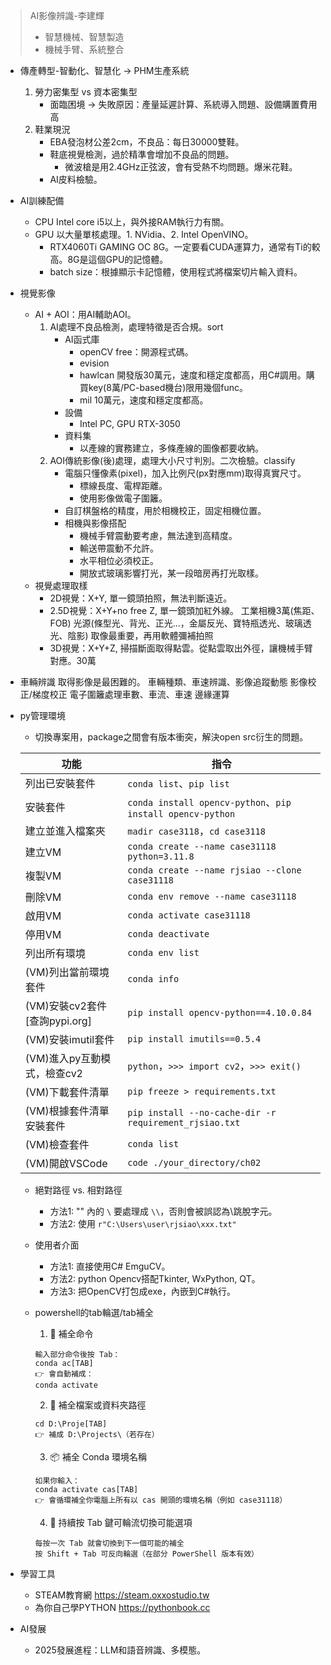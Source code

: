 > AI影像辨識-李建輝
> - 智慧機械、智慧製造
> - 機械手臂、系統整合

- 傳產轉型-智動化、智慧化 -> PHM生產系統
    1. 勞力密集型 vs 資本密集型
        - 面臨困境 -> 失敗原因：產量延遲計算、系統導入問題、設備購置費用高
    2. 鞋業現況
        - EBA發泡材公差2cm，不良品：每日30000雙鞋。
        - 鞋底視覺檢測，過於精準會增加不良品的問題。
            - 微波槍是用2.4GHz正弦波，會有受熱不均問題。爆米花鞋。
        - AI皮料檢驗。

- AI訓練配備
    - CPU Intel core i5以上，與外接RAM執行力有關。
    - GPU 以大量單核處理。1. NVidia、2. Intel OpenVINO。
        - RTX4060Ti GAMING OC 8G。一定要看CUDA運算力，通常有Ti的較高。8G是這個GPU的記憶體。
        - batch size：根據顯示卡記憶體，使用程式將檔案切片輸入資料。

- 視覺影像
    - AI + AOI：用AI輔助AOI。
        1. AI處理不良品檢測，處理特徵是否合規。sort
            - AI函式庫
                - openCV free：開源程式碼。
                - evision
                - hawlcan 開發版30萬元，速度和穩定度都高，用C#調用。購買key(8萬/PC-based機台)限用幾個func。
                - mil 10萬元，速度和穩定度都高。
            - 設備
                - Intel PC, GPU RTX-3050
            - 資料集
                - 以產線的實務建立，多條產線的圖像都要收納。
        2. AOI傳統影像(後)處理，處理大小尺寸判別。二次檢驗。classify
            - 電腦只懂像素(pixel)，加入比例尺(px對應mm)取得真實尺寸。
                - 標線長度、電桿距離。
                - 使用影像做電子圍籬。
            - 自訂棋盤格的精度，用於相機校正，固定相機位置。
            - 相機與影像搭配
                - 機械手臂震動要考慮，無法達到高精度。
                - 輸送帶震動不允許。
                - 水平相位必須校正。
                - 開放式玻璃影響打光，某一段暗房再打光取樣。
    - 視覺處理取樣
        - 2D視覺：X+Y, 單一鏡頭拍照，無法判斷遠近。
        - 2.5D視覺：X+Y+no free Z, 單一鏡頭加紅外線。
            工業相機3萬(焦距、FOB)
            光源(條型光、背光、正光...，金屬反光、寶特瓶透光、玻璃透光、陰影)
            取像最重要，再用軟體彌補拍照
        - 3D視覺：X+Y+Z, 掃描斷面取得點雲。從點雲取出外徑，讓機械手臂對應。30萬

- 車輛辨識
    取得影像是最困難的。
    車輛種類、車速辨識、影像追蹤動態
    影像校正/梯度校正
    電子圍籬處理車數、車流、車速
    邊緣運算

- py管理環境
    - 切換專案用，package之間會有版本衝突，解決open src衍生的問題。

    | 功能 | 指令 |
    | --- | --- |
    | 列出已安裝套件 | `conda list`、`pip list`|
    | 安裝套件 | `conda install opencv-python`、`pip install opencv-python`|
    | 建立並進入檔案夾 | `madir case3118`，`cd case3118` |
    | 建立VM | `conda create --name case31118 python=3.11.8` |
    | 複製VM | `conda create --name rjsiao --clone case31118` |
    | 刪除VM | `conda env remove --name case31118` |
    | 啟用VM | `conda activate case31118` |
    | 停用VM | `conda deactivate` |
    | 列出所有環境 | `conda env list` |
    | (VM)列出當前環境套件 | `conda info` |
    | (VM)安裝cv2套件 [查詢pypi.org] | `pip install opencv-python==4.10.0.84` |
    | (VM)安裝imutil套件 | `pip install imutils==0.5.4` |
    | (VM)進入py互動模式，檢查cv2 | `python`，`>>> import cv2`，`>>> exit()` |
    | (VM)下載套件清單 | `pip freeze > requirements.txt`|
    | (VM)根據套件清單安裝套件 | `pip install --no-cache-dir -r requirement_rjsiao.txt`|
    | (VM)檢查套件 | `conda list` |
    | (VM)開啟VSCode | `code ./your_directory/ch02`|

    - 絕對路徑 vs. 相對路徑
        - 方法1: "" 內的 `\` 要處理成 `\\`，否則會被誤認為\跳脫字元。
        - 方法2: 使用 `r"C:\Users\user\rjsiao\xxx.txt"`

    - 使用者介面
        - 方法1: 直接使用C# EmguCV。
        - 方法2: python Opencv搭配Tkinter, WxPython, QT。
        - 方法3: 把OpenCV打包成exe，內嵌到C#執行。

    - powershell的tab輪選/tab補全
        1. 🔧 補全命令
        ```
        輸入部分命令後按 Tab：
        conda ac[TAB]
        👉 會自動補成：
        conda activate
        ```
        2. 📁 補全檔案或資料夾路徑
        ```
        cd D:\Proje[TAB]
        👉 補成 D:\Projects\（若存在）
        ```
        3. 📦 補全 Conda 環境名稱
        ```
        如果你輸入：
        conda activate cas[TAB]
        👉 會循環補全你電腦上所有以 cas 開頭的環境名稱（例如 case31118）
        ```
        4. 🔁 持續按 Tab 鍵可輪流切換可能選項
        ```
        每按一次 Tab 就會切換到下一個可能的補全
        按 Shift + Tab 可反向輪選（在部分 PowerShell 版本有效）
        ```

- 學習工具
    - STEAM教育網 https://steam.oxxostudio.tw
    - 為你自己學PYTHON https://pythonbook.cc

- AI發展
    - 2025發展進程：LLM和語音辨識、多模態。



    





